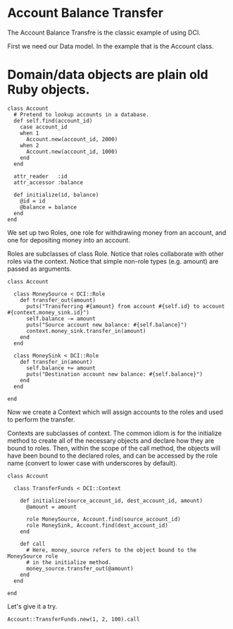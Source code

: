 # Account Balance Transfer

The Account Balance Transfre is the classic example of using DCI.

First we need our Data model. In the example that is the Account class.

# Domain/data objects are plain old Ruby objects.
    class Account
      # Pretend to lookup accounts in a database.
      def self.find(account_id)
        case account_id
        when 1
          Account.new(account_id, 2000)
        when 2
          Account.new(account_id, 1000)
        end
      end

      attr_reader   :id
      attr_accessor :balance

      def initialize(id, balance)
        @id = id
        @balance = balance
      end
    end


We set up two Roles, one role for withdrawing money from an account,
and one for depositing money into an account.

Roles are subclasses of class Role.
Notice that roles collaborate with other roles via the context.
Notice that simple non-role types (e.g. amount) are passed as arguments.

    class Account

      class MoneySource < DCI::Role
        def transfer_out(amount)
          puts("Transferring #{amount} from account #{self.id} to account #{context.money_sink.id}")
          self.balance -= amount
          puts("Source account new balance: #{self.balance}")
          context.money_sink.transfer_in(amount)
        end
      end

      class MoneySink < DCI::Role
        def transfer_in(amount)
          self.balance += amount
          puts("Destination account new balance: #{self.balance}")
        end
      end

    end

Now we create a Context which will assign accounts to the roles
and used to perform the transfer.

Contexts are subclasses of context.
The common idiom is for the initialize method to create all of the
necessary objects and declare how they are bound to roles.
Then, within the scope of the call method, the objects will have been
bound to the declared roles, and can be accessed by the role name
(convert to lower case with underscores by default).

    class Account

      class TransferFunds < DCI::Context

        def initialize(source_account_id, dest_account_id, amount)
          @amount = amount

          role MoneySource, Account.find(source_account_id)
          role MoneySink, Account.find(dest_account_id)
        end

        def call
          # Here, money_source refers to the object bound to the MoneySource role
          # in the initialize method.
          money_source.transfer_out(@amount)
        end
      end

    end

Let's give it a try.

    Account::TransferFunds.new(1, 2, 100).call

